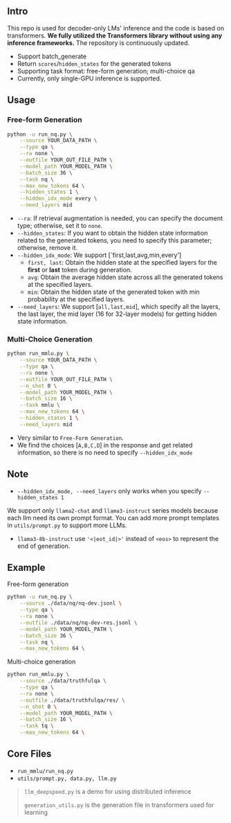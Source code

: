 ## Intro

This repo is used for decoder-only LMs' inference and the code is based on transformers. **We fully utilized the Transformers library without using any inference frameworks.** The repository is continuously updated.

- Support batch_generate
- Return `scores`/`hidden_states` for the generated tokens
- Supporting task format: free-form generation; multi-choice qa
- Currently, only single-GPU inference is supported.

## Usage

### Free-form Generation
```bash
python -u run_nq.py \
    --source YOUR_DATA_PATH \
    --type qa \
    --ra none \
    --outfile YOUR_OUT_FILE_PATH \
    --model_path YOUR_MODEL_PATH \
    --batch_size 36 \
    --task nq \
    --max_new_tokens 64 \
    --hidden_states 1 \
    --hidden_idx_mode every \
    --need_layers mid
```
- `--ra`: If retrieval augmentation is needed, you can specify the document type; otherwise, set it to `none`.
- `--hidden_states`: If you want to obtain the hidden state information related to the generated tokens, you need to specify this parameter; otherwise, remove it.
- `--hidden_idx_mode`: We support [`first,last,avg,min,every']
  - `first, last`: Obtain the hidden state at the specified layers for the **first** or **last** token during generation. 
  - `avg`: Obtain the average hidden state across all the generated tokens at the specified layers.
  - `min`: Obtain the hidden state of the generated token with min probability at the specified layers.
- `--need_layers`: We support [`all,last,mid`], which specify all the layers, the last layer, the mid layer (16 for 32-layer models) for getting hidden state information.


### Multi-Choice Generation

```bash
python run_mmlu.py \
    --source YOUR_DATA_PATH \
    --type qa \
    --ra none \
    --outfile YOUR_OUT_FILE_PATH \
    --n_shot 0 \
    --model_path YOUR_MODEL_PATH \
    --batch_size 16 \
    --task mmlu \
    --max_new_tokens 64 \
    --hidden_states 1 \
    --need_layers mid
```
- Very similar to `Free-Form Generation`.
- We find the choices [`A,B,C,D`] in the response and get related information, so there is no need to specify `--hidden_idx_mode`
## Note
- `--hidden_idx_mode, --need_layers` only works when you specify `--hidden_states 1`

We support only `llama2-chat` and `llama3-instruct` series models because each llm need its own prompt format. You can add more prompt templates in `utils/prompt.py` to support more LLMs.
- `llama3-8b-instruct` use `'<|eot_id|>'` instead of `<eos>` to represent the end of generation.

## Example
Free-form generation
```bash
python -u run_nq.py \
    --source ./data/nq/nq-dev.jsonl \
    --type qa \
    --ra none \
    --outfile ./data/nq/nq-dev-res.jsonl \
    --model_path YOUR_MODEL_PATH \
    --batch_size 36 \
    --task nq \
    --max_new_tokens 64 \
```

Multi-choice generation
```bash
python run_mmlu.py \
    --source ./data/truthfulqa \
    --type qa \
    --ra none \
    --outfile ./data/truthfulqa/res/ \
    --n_shot 0 \
    --model_path YOUR_MODEL_PATH \
    --batch_size 16 \
    --task tq \
    --max_new_tokens 64 \
```

## Core Files
- `run_mmlu/run_nq.py`
- `utils/prompt.py, data.py, llm.py`

> `llm_deepspeed.py` is a demo for using distributed inference
>
> `generation_utils.py` is the generation file in transformers used for learning
